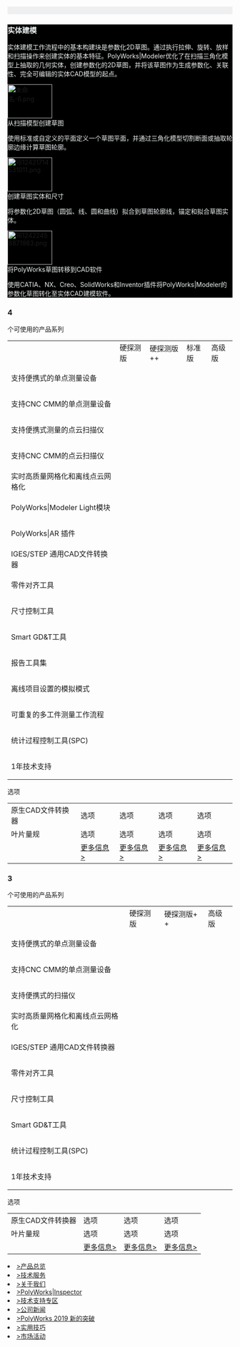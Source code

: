 <div class="mc_template_lisbox" style="clear: both; background-color: #eeeff1;" data-mce-style="clear: both; background-color: #eeeff1;">
    <div class="ma_hei60">
        <br/>
    </div>
</div>
<div class="mc_template_lisbox" style="clear: both; background-color: rgb(0, 0, 0);" data-mce-style="clear: both;">
    <div class="mc_cas1_ztywbox">
        <div class="g_content">
            <div class="mc_cas1_ztyw clearfix">
                <div class="mc_cas1_tw_txtbox fr">
                    <h3 class="mc_cas1_tw_title mc_case_title26">
                        <span style="color: rgb(236, 240, 241);" data-mce-style="color: #ecf0f1;">实体建模﻿</span>
                    </h3>
                    <div class="mc_cas1_tw_txt mc_case_txt1630">
                        <p>
                            <span style="color: rgb(236, 240, 241);" data-mce-style="color: #ecf0f1;">实体建模工作流程中的基本构建块是参数化2D草图。通过执行拉伸、旋转、放样和扫描操作来创建实体的基本特征。PolyWorks|Modeler优化了在扫描三角化模型上抽取的几何实体，创建参数化的2D草图，并将该草图作为生成参数化、关联性、完全可编辑的实体CAD模型的起点。</span>
                        </p>
                    </div>
                </div>
                <div class="mc_cas1_tw_imgbox fl">
                    <div class="mc_list_imgbox">
                        <span style="color: rgb(236, 240, 241);" data-mce-style="color: #ecf0f1;"><img src="/Public/Uploads/uploadfile/images/20210204/20210204141922_601b91ea14992.png" alt="" class="mc_list_png" data-mce-src="../../../../../Public/Cn/images/mc_cas1_tw_p1.png"/></span>
                    </div>
                </div>
            </div>
        </div>
    </div>
</div>
<div class="mc_template_lisbox" style="clear: both; background-color: rgb(0, 0, 0);" data-mce-style="clear: both;">
    <div class="mc_cas3_tabbox">
        <div class="g_content">
            <div class="mc_cas3_tabbd">
                <div class="mc_cas3_tabbd_lisbox">
                    <div class="mc_cas3_tabbd_list clearfix">
                        <div class="mc_cas3_tabbd_li">
                            <div class="yx_mc_c2_imgbox yx_mc_list_imgbox" style="text-align: left;" data-mce-style="text-align: left;">
                                <img src="/Public/Uploads/ueditor/upload/image/20210204/1612422399323550.png" alt="未命名-6.png" class="yx_mc_list_img" data-mce-src="../../../../../Public/TempFile/ysmodal/images/435x260.png" title="1612422399323550.png" width="100" height="76" border="0" vspace="0" style="width: 100px; height: 76px;" data-mce-style="width: 100px; height: 76px;"/>
                            </div>
                            <div class="mc_cas3_tabbdli_txtbox">
                                <div class="mc_cas3_tabbdli_title" style="text-align: left;" data-mce-style="text-align: left;">
                                    <span style="color: rgb(236, 240, 241);" data-mce-style="color: #ecf0f1;">从扫描模型创建草图</span>
                                </div>
                                <div class="mc_cas3_tabbdli_txt mc_case_txt1630">
                                    <p style="text-align: left;" data-mce-style="text-align: left;">
                                        <span style="color: #ecf0f1;" data-mce-style="color: #ecf0f1;">使用标准或自定义的平面定义一个草图平面，并通过三角化模型切割断面或抽取轮廓边缘计算草图轮廓。</span>
                                    </p>
                                </div>
                            </div>
                        </div>
                        <div class="mc_cas3_tabbd_li" style="text-align: left;" data-mce-style="text-align: left;">
                            <div class="yx_mc_c2_imgbox yx_mc_list_imgbox" style="text-align: left;" data-mce-style="text-align: left;">
                                <img src="/Public/Uploads/ueditor/upload/image/20210204/1612421714531011.png" alt="1612421714531011.png" class="yx_mc_list_img" data-mce-src="../../../../../Public/TempFile/ysmodal/images/435x260.png" title="1612421714531011.png" width="100" height="76" border="0" vspace="0" style="width: 100px; height: 76px;" data-mce-style="width: 100px; height: 76px;"/>
                            </div>
                            <div class="mc_cas3_tabbdli_txtbox">
                                <div class="mc_cas3_tabbdli_title" style="text-align: left;" data-mce-style="text-align: left;">
                                    <span style="color: rgb(236, 240, 241);" data-mce-style="color: #ecf0f1;">创建草图实体和尺寸</span>
                                </div>
                                <div class="mc_cas3_tabbdli_txt mc_case_txt1630">
                                    <p style="text-align: left;" data-mce-style="text-align: left;">
                                        <span style="color: rgb(236, 240, 241);" data-mce-style="color: #ecf0f1;">将参数化2D草图（圆弧、线、圆和曲线）拟合到草图轮廓线，锚定和拟合草图实体。</span>
                                    </p>
                                </div>
                            </div>
                        </div>
                        <div class="mc_cas3_tabbd_li">
                            <div class="yx_mc_c2_imgbox yx_mc_list_imgbox" style="text-align: left;" data-mce-style="text-align: left;">
                                <img src="/Public/Uploads/ueditor/upload/image/20210204/1612422458871983.png" alt="1612422458871983.png" class="yx_mc_list_img" data-mce-src="../../../../../Public/TempFile/ysmodal/images/435x260.png" title="1612422458871983.png" width="100" height="76" border="0" vspace="0" style="width: 100px; height: 76px;" data-mce-style="width: 100px; height: 76px;"/>
                            </div>
                            <div class="mc_cas3_tabbdli_txtbox">
                                <div class="mc_cas3_tabbdli_title" style="text-align: left;" data-mce-style="text-align: left;">
                                    <span style="color: rgb(236, 240, 241);" data-mce-style="color: #ecf0f1;">将PolyWorks草图转移到CAD软件</span>
                                </div>
                                <div class="mc_cas3_tabbdli_txt mc_case_txt1630">
                                    <p style="text-align: left;" data-mce-style="text-align: left;">
                                        <span style="color: #ecf0f1;" data-mce-style="color: #ecf0f1;">使用CATIA、NX、Creo、SolidWorks和Inventor插件将PolyWorks|Modeler的参数化草图转化至实体CAD建模软件。</span>
                                    </p>
                                </div>
                            </div>
                        </div>
                    </div>
                </div>
            </div>
        </div>
    </div>
</div>



<div class="g_b2cen4tle clearfix wow">
    <h3>
        4
    </h3>
    <p>
        个可使用的产品系列
    </p>
</div>
<div class="g_table wow">
    <table>
        <tbody>
            <tr class="g_tr1 firstRow">
                <td class="g_td1 g_td11"></td>
                <td class="g_td1 g_td12">
                    硬探测版
                </td>
                <td class="g_td1 g_td13" style="word-break: break-all;">
                    硬探测版++
                </td>
                  <td class="g_td1 g_td13" style="word-break: break-all;">
                    标准版
                </td>
                <td class="g_td1 g_td14">
                    高级版
                </td>
            </tr>
            <tr class="g_tr2">
                <td class="g_td2 g_td21">
                    支持便携式的单点测量设备
                </td>
                <td class="g_td2 g_td22">
                    <p>
                        <br/>
                    </p>
                </td>
                <td class="g_td2 g_td22">
                    <p>
                        <br/>
                    </p>
                </td>
                <td class="g_td2 g_td22">
                    <p>
                        <br/>
                    </p>
                </td>
                <td class="g_td2 g_td22">
                    <p>
                        <br/>
                    </p>
                </td>
            </tr>
            <tr class="g_tr2">
                <td class="g_td2 g_td21">
                    支持CNC CMM的单点测量设备
                </td>
                <td class="g_td2 g_td22"></td>
                <td class="g_td2 g_td22">
                    <p>
                        <br/>
                    </p>
                </td>
                <td class="g_td2 g_td22"></td>
                <td class="g_td2 g_td22">
                    <p>
                        <br/>
                    </p>
                </td>
            </tr>
            <tr class="g_tr2">
                <td class="g_td2 g_td21">
                    支持便携式测量的点云扫描仪
                </td>
                <td class="g_td2 g_td22"></td>
                <td class="g_td2 g_td22"></td>
                <td class="g_td2 g_td22">
                    <p>
                        <br/>
                    </p>
                </td>
                 <td class="g_td2 g_td22">
                    <p>
                        <br/>
                    </p>
                </td>
            </tr>
            <tr class="g_tr2">
                <td class="g_td2 g_td21">
                    支持CNC CMM的点云扫描仪
                </td>
                <td class="g_td2 g_td22"></td>
                <td class="g_td2 g_td22"></td>
                <td class="g_td2 g_td22"></td>
                 <td class="g_td2 g_td22">
                    <p>
                        <br/>
                    </p>
                </td>
            </tr>
            <tr class="g_tr2">
                <td class="g_td2 g_td21">
                    实时高质量网格化和离线点云网格化
                </td>
                <td class="g_td2 g_td22"></td>
                <td class="g_td2 g_td22"></td>
                <td class="g_td2 g_td22">
                    <p>
                        <br/>
                    </p>
                </td>
                 <td class="g_td2 g_td22">
                    <p>
                        <br/>
                    </p>
                </td>
            </tr>
            <tr class="g_tr2">
                <td class="g_td2 g_td21">
                    PolyWorks|Modeler Light模块
                </td>
                <td class="g_td2 g_td22"></td>
                <td class="g_td2 g_td22"></td>
                <td class="g_td2 g_td22"></td>
                 <td class="g_td2 g_td22">
                    <p>
                        <br/>
                    </p>
                </td>
            </tr>
             <tr class="g_tr2">
                <td class="g_td2 g_td21">
                    PolyWorks|AR 插件
                </td>
                <td class="g_td2 g_td22"></td>
                <td class="g_td2 g_td22"></td>
                <td class="g_td2 g_td22"></td>
                 <td class="g_td2 g_td22">
                    <p>
                        <br/>
                    </p>
                </td>
            </tr>
            <tr class="g_tr2">
                <td class="g_td2 g_td21">
                    IGES/STEP 通用CAD文件转换器
                </td>
                <td class="g_td2 g_td22">
                    <p>
                        <br/>
                    </p>
                </td>
                <td class="g_td2 g_td22">
                    <p>
                        <br/>
                    </p>
                </td>
                <td class="g_td2 g_td22">
                    <p>
                        <br/>
                    </p>
                </td>
                <td class="g_td2 g_td22">
                    <p>
                        <br/>
                    </p>
                </td>
            </tr>
            <tr class="g_tr2">
                <td class="g_td2 g_td21">
                    零件对齐工具
                </td>
                <td class="g_td2 g_td22">
                    <p>
                        <br/>
                    </p>
                </td>
                <td class="g_td2 g_td22">
                    <p>
                        <br/>
                    </p>
                </td>
                <td class="g_td2 g_td22">
                    <p>
                        <br/>
                    </p>
                </td>
                <td class="g_td2 g_td22">
                    <p>
                        <br/>
                    </p>
                </td>
            </tr>
            <tr class="g_tr2">
                <td class="g_td2 g_td21">
                    尺寸控制工具
                </td>
                <td class="g_td2 g_td22">
                    <p>
                        <br/>
                    </p>
                </td>
                <td class="g_td2 g_td22">
                    <p>
                        <br/>
                    </p>
                </td>
                <td class="g_td2 g_td22">
                    <p>
                        <br/>
                    </p>
                </td>
                <td class="g_td2 g_td22">
                    <p>
                        <br/>
                    </p>
                </td>
            </tr>
            <tr class="g_tr2">
                <td class="g_td2 g_td21">
                    Smart GD&amp;T工具
                </td>
                <td class="g_td2 g_td22">
                    <p>
                        <br/>
                    </p>
                </td>
                <td class="g_td2 g_td22">
                    <p>
                        <br/>
                    </p>
                </td>
                <td class="g_td2 g_td22">
                    <p>
                        <br/>
                    </p>
                </td>
                <td class="g_td2 g_td22">
                    <p>
                        <br/>
                    </p>
                </td>
            </tr>
             <tr class="g_tr2">
                <td class="g_td2 g_td21">
                    报告工具集
                </td>
                <td class="g_td2 g_td22">
                    <p>
                        <br/>
                    </p>
                </td>
                <td class="g_td2 g_td22">
                    <p>
                        <br/>
                    </p>
                </td>
                <td class="g_td2 g_td22">
                    <p>
                        <br/>
                    </p>
                </td>
                <td class="g_td2 g_td22">
                    <p>
                        <br/>
                    </p>
                </td>
            </tr>
             <tr class="g_tr2">
                <td class="g_td2 g_td21">
                    离线项目设置的模拟模式
                </td>
                <td class="g_td2 g_td22">
                    <p>
                        <br/>
                    </p>
                </td>
                <td class="g_td2 g_td22">
                    <p>
                        <br/>
                    </p>
                </td>
                <td class="g_td2 g_td22">
                    <p>
                        <br/>
                    </p>
                </td>
                <td class="g_td2 g_td22">
                    <p>
                        <br/>
                    </p>
                </td>
            </tr>
             <tr class="g_tr2">
                <td class="g_td2 g_td21">
                    可重复的多工件测量工作流程
                </td>
                <td class="g_td2 g_td22">
                    <p>
                        <br/>
                    </p>
                </td>
                <td class="g_td2 g_td22">
                    <p>
                        <br/>
                    </p>
                </td>
                <td class="g_td2 g_td22">
                    <p>
                        <br/>
                    </p>
                </td>
                <td class="g_td2 g_td22">
                    <p>
                        <br/>
                    </p>
                </td>
            </tr>
            <tr class="g_tr2">
                <td class="g_td2 g_td21">
                    统计过程控制工具(SPC)
                </td>
                <td class="g_td2 g_td22">
                    <p>
                        <br/>
                    </p>
                </td>
                <td class="g_td2 g_td22">
                    <p>
                        <br/>
                    </p>
                </td>
                <td class="g_td2 g_td22">
                    <p>
                        <br/>
                    </p>
                </td>
                <td class="g_td2 g_td22">
                    <p>
                        <br/>
                    </p>
                </td>
            </tr>
            <tr class="g_tr2">
                <td class="g_td2 g_td21">
                    1年技术支持
                </td>
                <td class="g_td2 g_td22">
                    <p>
                        <br/>
                    </p>
                </td>
                <td class="g_td2 g_td22">
                    <p>
                        <br/>
                    </p>
                </td>
                <td class="g_td2 g_td22">
                    <p>
                        <br/>
                    </p>
                </td>
                <td class="g_td2 g_td22">
                    <p>
                        <br/>
                    </p>
                </td>
            </tr>
        </tbody>
    </table>
    <div class="g_tr3" style="text-align: left;">
        选项
    </div>
    <table>
        <tbody>
            <tr class="g_tr4 firstRow">
                <td class="g_td2 g_td21">
                    原生CAD文件转换器
                </td>
                <td class="g_td2 g_td41">
                    选项
                </td>
                <td class="g_td2 g_td41">
                    选项
                </td>
                 <td class="g_td2 g_td41">
                    选项
                </td>
                <td class="g_td2 g_td41">
                    选项
                </td>
            </tr>
            <tr class="g_tr4">
                <td class="g_td2 g_td21">
                    叶片量规
                </td>
                <td class="g_td2 g_td41">
                    选项
                </td>
                <td class="g_td2 g_td41">
                    选项
                </td>
                 <td class="g_td2 g_td41">
                    选项
                </td>
                <td class="g_td2 g_td41">
                    选项
                </td>
            </tr>
            <tr class="g_tr5">
                <td class="g_td2 g_td51"></td>
                <td class="g_td2 g_td51">
                    <a href="/Cn/Index/pageView/catid/43.html" target="_blank">更多信息&gt;</a>
                </td>
                <td class="g_td2 g_td51">
                    <a href="/Cn/Index/pageView/catid/45.html" target="_blank" textvalue="更多信息&gt;">更多信息&gt;</a>
                </td>
                <td class="g_td2 g_td51">
                    <a href="/Cn/Index/pageView/catid/46.html" target="_blank" textvalue="更多信息&gt;">更多信息&gt;</a>
                </td>
                <td class="g_td2 g_td51">
                    <a href="/Cn/Index/pageView/catid/46.html" target="_blank" textvalue="更多信息&gt;">更多信息&gt;</a>
                </td>
            </tr>
        </tbody>
    </table>
</div>


<div class="g_b2cen4tle clearfix wow">
    <h3>
        3
    </h3>
    <p>
        个可使用的产品系列
    </p>
</div>
<div class="g_table wow">
    <table>
        <tbody>
            <tr class="g_tr1 firstRow">
                <td class="g_td1 g_td11"></td>
                <td class="g_td1 g_td12">
                    硬探测版
                </td>
                <td class="g_td1 g_td13" style="word-break: break-all;">
                    硬探测版++
                </td>
                <td class="g_td1 g_td14">
                    高级版
                </td>
            </tr>
            <tr class="g_tr2">
                <td class="g_td2 g_td21">
                    支持便携式的单点测量设备
                </td>
                <td class="g_td2 g_td22">
                    <p>
                        <br/>
                    </p>
                </td>
                <td class="g_td2 g_td22">
                    <p>
                        <br/>
                    </p>
                </td>
                <td class="g_td2 g_td22">
                    <p>
                        <br/>
                    </p>
                </td>
            </tr>
            <tr class="g_tr2">
                <td class="g_td2 g_td21">
                    支持CNC CMM的单点测量设备
                </td>
                <td class="g_td2 g_td22"></td>
                <td class="g_td2 g_td22">
                    <p>
                        <br/>
                    </p>
                </td>
                <td class="g_td2 g_td22">
                    <p>
                        <br/>
                    </p>
                </td>
            </tr>
            <tr class="g_tr2">
                <td class="g_td2 g_td21">
                    支持便携式的扫描仪
                </td>
                <td class="g_td2 g_td22"></td>
                <td class="g_td2 g_td22"></td>
                <td class="g_td2 g_td22">
                    <p>
                        <br/>
                    </p>
                </td>
            </tr>
            <tr class="g_tr2">
                <td class="g_td2 g_td21">
                    实时高质量网格化和离线点云网格化
                </td>
                <td class="g_td2 g_td22"></td>
                <td class="g_td2 g_td22"></td>
                <td class="g_td2 g_td22">
                    <p>
                        <br/>
                    </p>
                </td>
            </tr>
            <tr class="g_tr2">
                <td class="g_td2 g_td21">
                    IGES/STEP 通用CAD文件转换器
                </td>
                <td class="g_td2 g_td22"></td>
                <td class="g_td2 g_td22"></td>
                <td class="g_td2 g_td22">
                    <p>
                        <br/>
                    </p>
                </td>
            </tr>
            <tr class="g_tr2">
                <td class="g_td2 g_td21">
                    零件对齐工具
                </td>
                <td class="g_td2 g_td22">
                    <p>
                        <br/>
                    </p>
                </td>
                <td class="g_td2 g_td22">
                    <p>
                        <br/>
                    </p>
                </td>
                <td class="g_td2 g_td22">
                    <p>
                        <br/>
                    </p>
                </td>
            </tr>
            <tr class="g_tr2">
                <td class="g_td2 g_td21">
                    尺寸控制工具
                </td>
                <td class="g_td2 g_td22">
                    <p>
                        <br/>
                    </p>
                </td>
                <td class="g_td2 g_td22">
                    <p>
                        <br/>
                    </p>
                </td>
                <td class="g_td2 g_td22">
                    <p>
                        <br/>
                    </p>
                </td>
            </tr>
            <tr class="g_tr2">
                <td class="g_td2 g_td21">
                    Smart GD&amp;T工具
                </td>
                <td class="g_td2 g_td22">
                    <p>
                        <br/>
                    </p>
                </td>
                <td class="g_td2 g_td22">
                    <p>
                        <br/>
                    </p>
                </td>
                <td class="g_td2 g_td22">
                    <p>
                        <br/>
                    </p>
                </td>
            </tr>
            <tr class="g_tr2">
                <td class="g_td2 g_td21">
                    统计过程控制工具(SPC)
                </td>
                <td class="g_td2 g_td22">
                    <p>
                        <br/>
                    </p>
                </td>
                <td class="g_td2 g_td22">
                    <p>
                        <br/>
                    </p>
                </td>
                <td class="g_td2 g_td22">
                    <p>
                        <br/>
                    </p>
                </td>
            </tr>
            <tr class="g_tr2">
                <td class="g_td2 g_td21">
                    1年技术支持
                </td>
                <td class="g_td2 g_td22">
                    <p>
                        <br/>
                    </p>
                </td>
                <td class="g_td2 g_td22">
                    <p>
                        <br/>
                    </p>
                </td>
                <td class="g_td2 g_td22">
                    <p>
                        <br/>
                    </p>
                </td>
            </tr>
        </tbody>
    </table>
    <div class="g_tr3" style="text-align: left;">
        选项
    </div>
    <table>
        <tbody>
            <tr class="g_tr4 firstRow">
                <td class="g_td2 g_td21">
                    原生CAD文件转换器
                </td>
                <td class="g_td2 g_td41">
                    选项
                </td>
                <td class="g_td2 g_td41">
                    选项
                </td>
                <td class="g_td2 g_td41">
                    选项
                </td>
            </tr>
            <tr class="g_tr4">
                <td class="g_td2 g_td21">
                    叶片量规
                </td>
                <td class="g_td2 g_td41">
                    选项
                </td>
                <td class="g_td2 g_td41">
                    选项
                </td>
                <td class="g_td2 g_td41">
                    选项
                </td>
            </tr>
            <tr class="g_tr5">
                <td class="g_td2 g_td51"></td>
                <td class="g_td2 g_td51">
                    <a href="/Cn/Index/pageView/catid/43.html" target="_blank">更多信息&gt;</a>
                </td>
                <td class="g_td2 g_td51">
                    <a href="/Cn/Index/pageView/catid/45.html" target="_blank" textvalue="更多信息&gt;">更多信息&gt;</a>
                </td>
                <td class="g_td2 g_td51">
                    <a href="/Cn/Index/pageView/catid/46.html" target="_blank" textvalue="更多信息&gt;">更多信息&gt;</a>
                </td>
            </tr>
        </tbody>
    </table>
</div>

<li class="g_footsli fl">
    <a href="/Cn/Index/listView/catid/8.html" target="_blank">&gt;产品总览</a>
</li>
<li class="g_footsli fl">
    <a href="/Cn/Index/pageView/catid/20.html" target="_blank">&gt;技术服务</a>
</li>
<li class="g_footsli fl">
    <a href="/Cn/Index/pageView/catid/29.html" target="_blank">&gt;关于我们</a>
</li>
<li class="g_footsli fl">
    <a href="/Cn/Index/pageView/catid/9/id/4.html" target="_blank">&gt;PolyWorks|Inspector</a>
</li>
<li class="g_footsli fl">
    <a href="https://www.innovmetric.com/zh-hans/account/login?destination=node/1532" target="_blank">&gt;技术支持专区</a>
</li>
<li class="g_footsli fl">
    <a href="/Cn/Index/listView/catid/27.html" target="_blank">&gt;公司新闻</a>
</li>
<li class="g_footsli fl">
    <a href="/Cn/Index/pageView/catid/58.html" target="_blank">&gt;PolyWorks 2019 新的突破</a>
</li>
<li class="g_footsli fl">
    <a href="/Cn/Index/listView/catid/25.html" target="_blank">&gt;实用技巧</a>
</li>
<li class="g_footsli fl">
    <a href="/Cn/Index/listView/catid/28.html" target="_blank">&gt;市场活动</a>
</li>
